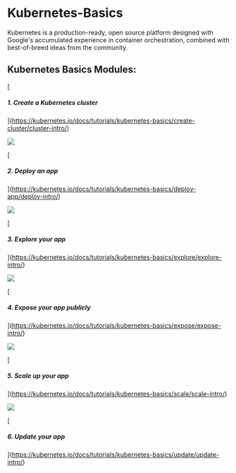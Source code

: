 # Kubernetes-Basics

Kubernetes is a production-ready, open source platform designed with Google's accumulated experience in container orchestration, combined with best-of-breed ideas from the community.

## Kubernetes Basics Modules:

[

##### 1. Create a Kubernetes cluster

](https://kubernetes.io/docs/tutorials/kubernetes-basics/create-cluster/cluster-intro/)

[![](https://kubernetes.io/docs/tutorials/kubernetes-basics/public/images/module_02.svg?v=1469803628347)](https://kubernetes.io/docs/tutorials/kubernetes-basics/deploy-app/deploy-intro/)

[

##### 2. Deploy an app

](https://kubernetes.io/docs/tutorials/kubernetes-basics/deploy-app/deploy-intro/)

[![](https://kubernetes.io/docs/tutorials/kubernetes-basics/public/images/module_03.svg?v=1469803628347)](https://kubernetes.io/docs/tutorials/kubernetes-basics/explore/explore-intro/)

[

##### 3. Explore your app

](https://kubernetes.io/docs/tutorials/kubernetes-basics/explore/explore-intro/)

[![](https://kubernetes.io/docs/tutorials/kubernetes-basics/public/images/module_04.svg?v=1469803628347)](https://kubernetes.io/docs/tutorials/kubernetes-basics/expose/expose-intro/)

[

##### 4. Expose your app publicly

](https://kubernetes.io/docs/tutorials/kubernetes-basics/expose/expose-intro/)

[![](https://kubernetes.io/docs/tutorials/kubernetes-basics/public/images/module_05.svg?v=1469803628347)](https://kubernetes.io/docs/tutorials/kubernetes-basics/scale/scale-intro/)

[

##### 5. Scale up your app

](https://kubernetes.io/docs/tutorials/kubernetes-basics/scale/scale-intro/)

[![](https://kubernetes.io/docs/tutorials/kubernetes-basics/public/images/module_06.svg?v=1469803628347)](https://kubernetes.io/docs/tutorials/kubernetes-basics/update/update-intro/)

[

##### 6. Update your app

](https://kubernetes.io/docs/tutorials/kubernetes-basics/update/update-intro/)